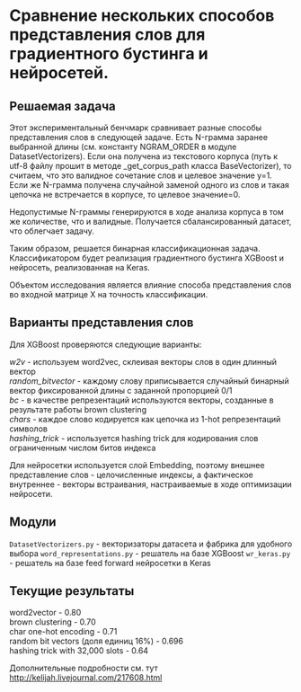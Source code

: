 # Сравнение нескольких способов представления слов для градиентного бустинга и нейросетей.

## Решаемая задача

Этот экспериментальный бенчмарк сравнивает разные способы представления слов
в следующей задаче. Есть N-грамма заранее выбранной длины (см. константу NGRAM_ORDER 
в модуле DatasetVectorizers). Если она получена из текстового корпуса (путь к utf-8 файлу
прошит в методе _get_corpus_path класса BaseVectorizer), то считаем, что
это валидное сочетание слов и целевое значение y=1. Если же N-грамма получена случайной
заменой одного из слов и такая цепочка не встречается в корпусе, то целевое значение=0.

Недопустимые N-граммы генерируются в ходе анализа корпуса в том же количестве, что и валидные.
Получается сбалансированный датасет, что облегчает задачу.

Таким образом, решается бинарная классификационная задача. Классификатором будет реализация
градиентного бустинга XGBoost и нейросеть, реализованная на Keras.

Объектом исследования является влияние способа представления слов во входной матрице X
на точность классификации.

## Варианты представления слов

Для XGBoost проверяются следующие варианты:

*w2v* - используем word2vec, склеивая векторы слов в один длинный вектор  
*random_bitvector* - каждому слову приписывается случайный бинарный вектор фиксированной длины с заданной пропорцией 0/1  
*bc* - в качестве репрезентаций используются векторы, созданные в результате работы brown clustering  
*chars* - каждое слово кодируется как цепочка из 1-hot репрезентаций символов  
*hashing_trick* - используется hashing trick для кодирования слов ограниченным числом битов индекса  

Для нейросетки используется слой Embedding, поэтому внешнее представление слов - целочисленные
индексы, а фактическое внутреннее - векторы встраивания, настраиваемые в ходе оптимизации
нейросети.

## Модули

`DatasetVectorizers.py` - векторизаторы датасета и фабрика для удобного выбора
`word_representations.py` - решатель на базе XGBoost
`wr_keras.py` - решатель на базе feed forward нейросетки в Keras


## Текущие результаты

word2vector - 0.80  
brown clustering - 0.70  
char one-hot encoding - 0.71  
random bit vectors (доля единиц 16%) - 0.696  
hashing trick with 32,000 slots - 0.64  


Дополнительные подробности см. тут http://kelijah.livejournal.com/217608.html
